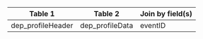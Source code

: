 |Table 1|Table 2|Join by field(s)|
|------------------------|------------------------|-------------------------------|
dep_profileHeader|dep_profileData|eventID
